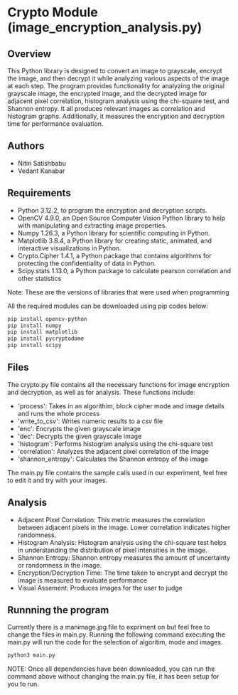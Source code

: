# Crypto Module (image_encryption_analysis.py)

## Overview

This Python library is designed to convert an image to grayscale, encrypt the image, and then decrypt it while analyzing various aspects of the image at each step. The program provides functionality for analyzing the original grayscale image, the encrypted image, and the decrypted image for adjacent pixel correlation, histogram analysis using the chi-square test, and Shannon entropy. It all produces relevant images as correlation and histogram graphs. Additionally, it measures the encryption and decryption time for performance evaluation.

## Authors
- Nitin Satishbabu
- Vedant Kanabar

## Requirements

 - Python 3.12.2, to program the encryption and decryption scripts. 
 - OpenCV 4.9.0, an Open Source Computer Vision Python library to help with manipulating and extracting image properties. 
 - Numpy 1.26.3, a Python library for scientific computing in Python. 
 - Matplotlib 3.8.4, a Python library for creating static, animated, and interactive visualizations in Python.
 - Crypto.Cipher 1.4.1, a Python package that contains algorithms for protecting the confidentiality of data in Python. 
 - Scipy.stats 1.13.0, a Python package to calculate pearson correlation and other statistics

 Note: These are the versions of libraries that were used when programming

 All the required modules can be downloaded using pip codes below:

```bash
pip install opencv-python
pip install numpy
pip install matplotlib
pip install pycryptodome
pip install scipy
```

## Files

The crypto.py file contains all the necessary functions for image encryption and decryption, as well as for analysis. These functions include:

- 'process': Takes in an algorithim, block cipher mode and image details and runs the whole process
- 'write_to_csv': Writes numeric results to a csv file
- 'enc': Encrypts the given grayscale image
- 'dec': Decrypts the given grayscale image
- 'histogram': Performs histogram analysis using the chi-square test
- 'correlation': Analyzes the adjacent pixel correlation of the image
- 'shannon_entropy': Calculates the Shannon entropy of the image

The main.py file contains the sample calls used in our experiment, feel free to edit it and try with your images.

## Analysis
- Adjacent Pixel Correlation: This metric measures the correlation between adjacent pixels in the image. Lower correlation indicates higher randomness.
- Histogram Analysis: Histogram analysis using the chi-square test helps in understanding the distribution of pixel intensities in the image.
- Shannon Entropy: Shannon entropy measures the amount of uncertainty or randomness in the image.
- Encryption/Decryption Time: The time taken to encrypt and decrypt the image is measured to evaluate performance
- Visual Assement: Produces images for the user to judge

## Runnning the program

Currently there is a manimage.jpg file to expriment on but feel free to change the files in main.py. Running the following command executing the main.py will run the code for the selection of algoritim, mode and images.

```bash
python3 main.py
```

NOTE: Once all dependencies have been downloaded, you can run the command above without changing the main.py file, it has been setup for you to run.

